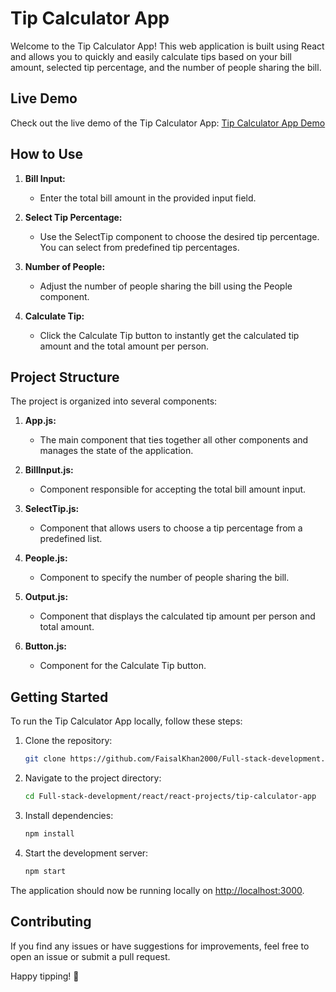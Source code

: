 # Tip Calculator App

Welcome to the Tip Calculator App! This web application is built using React and allows you to quickly and easily calculate tips based on your bill amount, selected tip percentage, and the number of people sharing the bill.

## Live Demo

Check out the live demo of the Tip Calculator App: [Tip Calculator App Demo](https://tip-calculator-app-flash.netlify.app/)

## How to Use

1. **Bill Input:**

   - Enter the total bill amount in the provided input field.

2. **Select Tip Percentage:**

   - Use the SelectTip component to choose the desired tip percentage. You can select from predefined tip percentages.

3. **Number of People:**

   - Adjust the number of people sharing the bill using the People component.

4. **Calculate Tip:**
   - Click the Calculate Tip button to instantly get the calculated tip amount and the total amount per person.

## Project Structure

The project is organized into several components:

1. **App.js:**

   - The main component that ties together all other components and manages the state of the application.

2. **BillInput.js:**

   - Component responsible for accepting the total bill amount input.

3. **SelectTip.js:**

   - Component that allows users to choose a tip percentage from a predefined list.

4. **People.js:**

   - Component to specify the number of people sharing the bill.

5. **Output.js:**

   - Component that displays the calculated tip amount per person and total amount.

6. **Button.js:**
   - Component for the Calculate Tip button.

## Getting Started

To run the Tip Calculator App locally, follow these steps:

1. Clone the repository:

   ```bash
   git clone https://github.com/FaisalKhan2000/Full-stack-development.git
   ```

2. Navigate to the project directory:

   ```bash
   cd Full-stack-development/react/react-projects/tip-calculator-app
   ```

3. Install dependencies:

   ```bash
   npm install
   ```

4. Start the development server:
   ```bash
   npm start
   ```

The application should now be running locally on [http://localhost:3000](http://localhost:3000).

## Contributing

If you find any issues or have suggestions for improvements, feel free to open an issue or submit a pull request.

Happy tipping! 🎉

